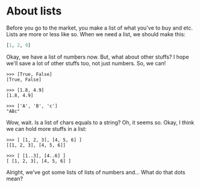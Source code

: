 About lists
===========
Before you go to the market, you make a list of what you've to buy and etc. Lists are more or less like so. When we need a list, we should make this:

~~~haskell
[1, 2, 9]
~~~

Okay, we have a list of numbers now. But, what about other stuffs? I hope we'll save a lot of other stuffs too, not just numbers. So, we can!

    >>> [True, False]
    [True, False]

    >>> [1.8, 4.9]
    [1.8, 4.9]

    >>> ['A', 'B', 'c']
    "ABc"

Wow, wait. Is a list of chars equals to a string? Oh, it seems so. Okay, I think we can hold more stuffs in a list:

    >>> [ [1, 2, 3], [4, 5, 6] ]
    [[1, 2, 3], [4, 5, 6]]

    >>> [ [1..3], [4..6] ]
    [ [1, 2, 3], [4, 5, 6] ]

Alright, we've got some lists of lists of numbers and... What do that dots mean?